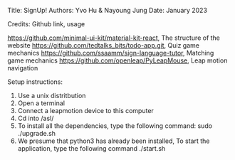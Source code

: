 Title: SignUp! 
Authors: Yvo Hu & Nayoung Jung
Date: January 2023

Credits: Github link, usage

https://github.com/minimal-ui-kit/material-kit-react, The structure of the website
https://github.com/tedtalks_bits/todo-app.git, Quiz game mechanics
https://github.com/ssaamm/sign-language-tutor, Matching game mechanics
https://github.com/openleap/PyLeapMouse, Leap motion navigation

Setup instructions:
1. Use a unix distritbution
2. Open a terminal
3. Connect a leapmotion device to this computer
3. Cd into /asl/
4. To install all the dependencies, type the following command: sudo ./upgrade.sh
5. We presume that python3 has already been installed, To start the application, type the following command ./start.sh
